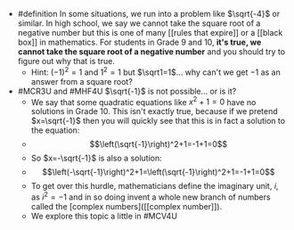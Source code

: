- #definition In some situations, we run into a problem like $\sqrt{-4}$ or similar. In high school, we say we cannot take the square root of a negative number but this is one of many [[rules that expire]] or a [[black box]] in mathematics. For students in Grade 9 and 10, **it's true, we cannot take the square root of a negative number** and you should try to figure out why that is true.
	- Hint:  $\left(-1\right)^2=1$ and $1^2=1$ but $\sqrt1=1$... why can't we get $-1$ as an answer from a square root?
- #MCR3U and #MHF4U $\sqrt{-1}$ is not possible... or is it?
	- We say that some quadratic equations like $x^2+1=0$ have no solutions in Grade 10. This isn't exactly true, because if we pretend $x=\sqrt{-1}$ then you will quickly see that this is in fact a solution to the equation:
	- $$\left(\sqrt{-1}\right)^2+1=-1+1=0$$
	- So $x=-\sqrt{-1}$ is also a solution:
	- $$\left(-\sqrt{-1}\right)^2+1=\left(\sqrt{-1}\right)^2+1=-1+1=0$$
	- To get over this hurdle, mathematicians define the imaginary unit, $i$, as $i^2 = -1$ and in so doing invent a whole new branch of numbers called the [complex numbers]([[complex number]]).
	- We explore this topic a little in #MCV4U